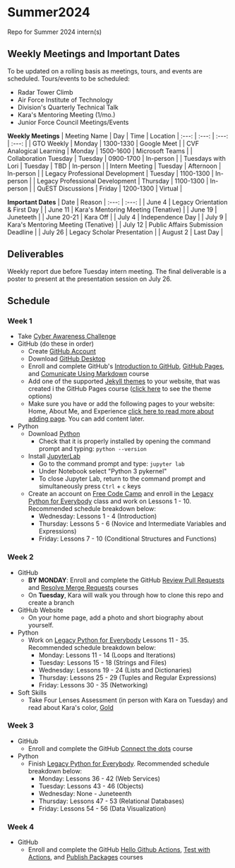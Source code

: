 # Summer2024
Repo for Summer 2024 intern(s)

## Weekly Meetings and Important Dates
To be updated on a rolling basis as meetings, tours, and events are scheduled. Tours/events to be scheduled:
- Radar Tower Climb
- Air Force Institute of Technology
- Division's Quarterly Technical Talk
- Kara's Mentoring Meeting (1/mo.)
- Junior Force Council Meetings/Events

**Weekly Meetings**
| Meeting Name | Day | Time | Location |
:---: | :---: | :---: | :---: |
| GTO Weekly | Monday | 1300-1330 | Google Meet |
| CVF Analogical Learning | Monday | 1500-1600 | Microsoft Teams |
| Collaboration Tuesday | Tuesday | 0900-1700 | In-person |
| Tuesdays with Lori | Tuesday | TBD | In-person |
| Intern Meeting | Tuesday | Afternoon | In-person |
| Legacy Professional Development | Tuesday | 1100-1300 | In-person |
| Legacy Professional Development | Thursday | 1100-1300 | In-person |
| QuEST Discussions | Friday | 1200-1300 | Virtual |

**Important Dates**
| Date | Reason |
:---: | :---: |
| June 4 | Legacy Orientation & First Day |
| June 11 | Kara's Mentoring Meeting (Tenative) |
| June 19 | Juneteeth |
| June 20-21 | Kara Off |
| July 4 | Independence Day |
| July 9 | Kara's Mentoring Meeting (Tenative) |
| July 12 | Public Affairs Submission Deadline |
| July 26 | Legacy Scholar Presentation |
| August 2 | Last Day |

## Deliverables
Weekly report due before Tuesday intern meeting. The final deliverable is a poster to present at the presentation session on July 26.

## Schedule

### Week 1
- Take [Cyber Awareness Challenge](https://public.cyber.mil/training/cyber-awareness-challenge/)
- GitHub (do these in order)
  - Create [GitHub Account](https://github.com/)
  - Download [GitHub Desktop](https://desktop.github.com/)
  - Enroll and complete GitHub's [Introduction to GitHub](https://github.com/skills/introduction-to-github), [GitHub Pages](https://github.com/skills/github-pages), and [Comunicate Using Markdown](https://github.com/skills/communicate-using-markdown) course
  - Add one of the supported [Jekyll themes](https://docs.github.com/en/pages/setting-up-a-github-pages-site-with-jekyll/adding-a-theme-to-your-github-pages-site-using-jekyll) to your website, that was created i the GitHub Pages course ([click here](https://pages.github.com/themes/) to see the theme options)
  - Make sure you have or add the following pages to your website: Home, About Me, and Experience [click here to read more about adding page](https://docs.github.com/en/pages/setting-up-a-github-pages-site-with-jekyll/adding-content-to-your-github-pages-site-using-jekyll#adding-a-new-page-to-your-site). You can add content later.
- Python
  - Download [Python](https://www.python.org/downloads/)
    - Check that it is properly installed by opening the command prompt and typing: `python --version`
  - Install [JupyterLab](https://jupyter.org/install)
    - Go to the command prompt and type: `jupyter lab`
    - Under Notebook select "Python 3 pykernel"
    - To close Jupyter Lab, return to the command prompt and simultaneously press `Ctrl` + `c` keys
  - Create an account on [Free Code Camp](https://www.freecodecamp.org/) and enroll in the [Legacy Python for Everybody](https://www.freecodecamp.org/learn/python-for-everybody/#python-for-everybody) class and work on Lessons 1 - 10. Recommended schedule breakdown below:
    - Wednesday: Lessons 1 - 4 (Introduction)
    - Thursday: Lessons 5 - 6 (Novice and Intermediate Variables and Expressions)
    - Friday: Lessons 7 - 10 (Conditional Structures and Functions)
 
### Week 2
- GitHub
  - **BY MONDAY**: Enroll and complete the GitHub [Review Pull Requests](https://github.com/skills/review-pull-requests) and [Resolve Merge Requests](https://github.com/skills/resolve-merge-conflicts) courses 
  - On **Tuesday**, Kara will walk you through how to clone this repo and create a branch
- GitHub Website
  - On your home page, add a photo and short biography about yourself.
- Python
  - Work on [Legacy Python for Everybody](https://www.freecodecamp.org/learn/python-for-everybody/#python-for-everybody) Lessons 11 - 35. Recommended schedule breakdown below:
    - Monday: Lessons 11 - 14 (Loops and Iterations)
    - Tuesday: Lessons 15 - 18 (Strings and Files)
    - Wednesday: Lessons 19 - 24 (Lists and Dictionaries)
    - Thursday: Lessons 25 - 29 (Tuples and Regular Expressions)
    - Friday: Lessons 30 - 35 (Networking)
- Soft Skills
  - Take Four Lenses Assessment (in person with Kara on Tuesday) and read about Kara's color, [Gold](https://d2saw6je89goi1.cloudfront.net/uploads/digital_asset/file/987867/Temperament_Summary-Gold.pdf)

### Week 3
- GitHub
  - Enroll and complete the GitHub [Connect the dots](https://github.com/skills/connect-the-dots) course
- Python
  - Finish [Legacy Python for Everybody](https://www.freecodecamp.org/learn/python-for-everybody/#python-for-everybody). Recommended schedule breakdown below:
    - Monday: Lessons 36 - 42 (Web Services)
    - Tuesday: Lessons 43 - 46 (Objects)
    - Wednesday: None - Juneteenth
    - Thursday: Lessons 47 - 53 (Relational Databases)
    - Friday: Lessons 54 - 56 (Data Visualization)

### Week 4
- GitHub
  - Enroll and complete the GitHub [Hello Github Actions](https://github.com/skills/hello-github-actions), [Test with Actions](https://github.com/skills/test-with-actions), and [Publish Packages](https://github.com/skills/publish-packages) courses
